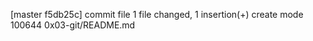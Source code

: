 [master f5db25c] commit file
 1 file changed, 1 insertion(+)
 create mode 100644 0x03-git/README.md
